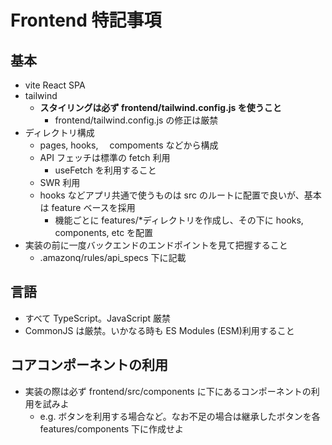 # Frontend 特記事項

## 基本

- vite React SPA
- tailwind
  - **スタイリングは必ず frontend/tailwind.config.js を使うこと**
    - frontend/tailwind.config.js の修正は厳禁
- ディレクトリ構成
  - pages, hooks,　 compoments などから構成
  - API フェッチは標準の fetch 利用
    - useFetch を利用すること
  - SWR 利用
  - hooks などアプリ共通で使うものは src のルートに配置で良いが、基本は feature ベースを採用
    - 機能ごとに features/\*ディレクトリを作成し、その下に hooks, components, etc を配置
- 実装の前に一度バックエンドのエンドポイントを見て把握すること
  - .amazonq/rules/api_specs 下に記載

## 言語

- すべて TypeScript。JavaScript 厳禁
- CommonJS は厳禁。いかなる時も ES Modules (ESM)利用すること

## コアコンポーネントの利用

- 実装の際は必ず frontend/src/components に下にあるコンポーネントの利用を試みよ
  - e.g. ボタンを利用する場合など。なお不足の場合は継承したボタンを各 features/components 下に作成せよ
